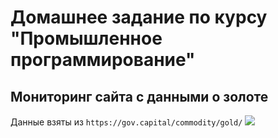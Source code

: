 # Домашнее задание по курсу "Промышленное программирование"
## Мониторинг сайта с данными о золоте
Данные взяты из `https://gov.capital/commodity/gold/`
<img src="https://gitlab.com/gazimova.aa/industrial_programming_monitoring/-/blob/master/Screenshots/graphics.jpg" />